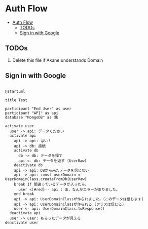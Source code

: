 # Auth Flow

<!-- TOC -->

- [Auth Flow](#auth-flow)
  - [TODOs](#todos)
  - [Sign in with Google](#sign-in-with-google)

<!-- /TOC -->

## TODOs
1. Delete this file if Akane understands Domain

## Sign in with Google


```plantuml

@startuml

title Test

participant "End User" as user
participant "API" as api
database "MongoDB" as db

activate user
  user -> api: データください
  activate api
    api -> api: はい！
    api -> db: 接続
    activate db
      db -> db: データを探す
      api <- db: データを返す (UserRaw)
    deactivate db
    api -> api: DBから来たデータを信じない
    api -> api: const userDomain = UserDomainClass.createFromDb(UserRaw)
    break If 間違っているデータが入ったら、
      user <[#red]-- api : あ、なんかエラーがありました。
    end break
    api -> api: UserDomainClassが作られました。（このデータは信じます)
    api -> api: UserDomainClassが作られる (クラスは信じる)
    user <- api: UserDomainClass.toResponse()
  deactivate api
  user -> user: もらったデータが見える
deactivate user


```


